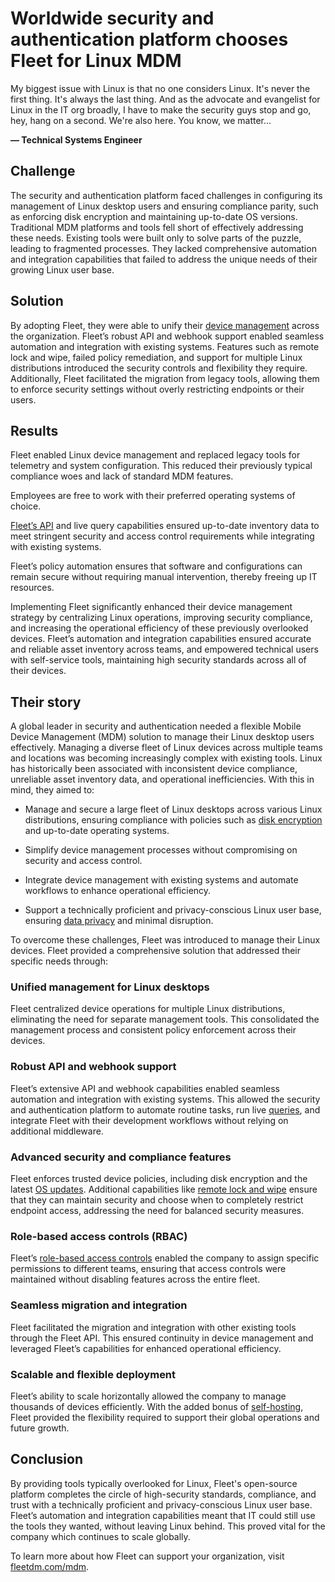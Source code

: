 # Worldwide security and authentication platform chooses Fleet for Linux MDM

<div purpose="attribution-quote">

My biggest issue with Linux is that no one considers Linux. It's never the first thing. It's always the last thing. And as the advocate and evangelist for Linux in the IT org broadly, I have to make the security guys stop and go, hey, hang on a second. We're also here. You know, we matter…

**— Technical Systems Engineer**
</div>


## Challenge

The security and authentication platform faced challenges in configuring its management of Linux desktop users and ensuring compliance parity, such as enforcing disk encryption and maintaining up-to-date OS versions. Traditional MDM platforms and tools fell short of effectively addressing these needs. Existing tools were built only to solve parts of the puzzle, leading to fragmented processes. They lacked comprehensive automation and integration capabilities that failed to address the unique needs of their growing Linux user base.


## Solution

By adopting Fleet, they were able to unify their [device management](https://fleetdm.com/device-management) across the organization. Fleet’s robust API and webhook support enabled seamless automation and integration with existing systems. Features such as remote lock and wipe, failed policy remediation, and support for multiple Linux distributions introduced the security controls and flexibility they require. Additionally, Fleet facilitated the migration from legacy tools, allowing them to enforce security settings without overly restricting endpoints or their users.


## Results

<div purpose="checklist">

Fleet enabled Linux device management and replaced legacy tools for telemetry and system configuration. This reduced their previously typical compliance woes and lack of standard MDM features.

Employees are free to work with their preferred operating systems of choice.

[Fleet’s API](https://fleetdm.com/docs/rest-api/rest-api) and live query capabilities ensured up-to-date inventory data to meet stringent security and access control requirements while integrating with existing systems.

Fleet’s policy automation ensures that software and configurations can remain secure without requiring manual intervention, thereby freeing up IT resources.
</div>

Implementing Fleet significantly enhanced their device management strategy by centralizing Linux operations, improving security compliance, and increasing the operational efficiency of these previously overlooked devices. Fleet’s automation and integration capabilities ensured accurate and reliable asset inventory across teams, and empowered technical users with self-service tools, maintaining high security standards across all of their devices.


## Their story

A global leader in security and authentication needed a flexible Mobile Device Management (MDM) solution to manage their Linux desktop users effectively. Managing a diverse fleet of Linux devices across multiple teams and locations was becoming increasingly complex with existing tools. Linux has historically been associated with inconsistent device compliance, unreliable asset inventory data, and operational inefficiencies. With this in mind, they aimed to:

- Manage and secure a large fleet of Linux desktops across various Linux distributions, ensuring compliance with policies such as [disk encryption](https://fleetdm.com/guides/enforce-disk-encryption) and up-to-date operating systems.

- Simplify device management processes without compromising on security and access control.

- Integrate device management with existing systems and automate workflows to enhance operational efficiency.

- Support a technically proficient and privacy-conscious Linux user base, ensuring [data privacy](https://fleetdm.com/better) and minimal disruption.

To overcome these challenges, Fleet was introduced to manage their Linux devices. Fleet provided a comprehensive solution that addressed their specific needs through:

### Unified management for Linux desktops 

Fleet centralized device operations for multiple Linux distributions, eliminating the need for separate management tools. This consolidated the management process and consistent policy enforcement across their devices.

### Robust API and webhook support 

Fleet’s extensive API and webhook capabilities enabled seamless automation and integration with existing systems. This allowed the security and authentication platform to automate routine tasks, run live [queries](https://fleetdm.com/guides/queries), and integrate Fleet with their development workflows without relying on additional middleware.

### Advanced security and compliance features

Fleet enforces trusted device policies, including disk encryption and the latest [OS updates](https://fleetdm.com/guides/enforce-os-updates). Additional capabilities like [remote lock and wipe](https://fleetdm.com/guides/lock-wipe-hosts) ensure that they can maintain security and choose when to completely restrict endpoint access, addressing the need for balanced security measures.

### Role-based access controls (RBAC) 

Fleet’s [role-based access controls](https://fleetdm.com/guides/role-based-access) enabled the company to assign specific permissions to different teams, ensuring that access controls were maintained without disabling features across the entire fleet. 

### Seamless migration and integration

Fleet facilitated the migration and integration with other existing tools through the Fleet API. This ensured continuity in device management and leveraged Fleet’s capabilities for enhanced operational efficiency.

### Scalable and flexible deployment

Fleet’s ability to scale horizontally allowed the company to manage thousands of devices efficiently. With the added bonus of [self-hosting](https://fleetdm.com/docs/deploy/deploy-fleet), Fleet provided the flexibility required to support their global operations and future growth.


## Conclusion

By providing tools typically overlooked for Linux, Fleet's open-source platform completes the circle of high-security standards, compliance, and trust with a technically proficient and privacy-conscious Linux user base. Fleet’s automation and integration capabilities meant that IT could still use the tools they wanted, without leaving Linux behind. This proved vital for the company which continues to scale globally. 

To learn more about how Fleet can support your organization, visit [fleetdm.com/mdm](fleetdm.com/mdm).

<call-to-action></call-to-action>

<meta name="category" value="announcements">
<meta name="authorGitHubUsername" value="Drew-P-drawers">
<meta name="authorFullName" value="Andrew Baker">
<meta name="publishedOn" value="2024-12-10">
<meta name="articleTitle" value="Worldwide security and authentication platform chooses Fleet for Linux management">
<meta name="description" value="Worldwide security and authentication platform switches to Fleet for Linux device management">
<meta name="showOnTestimonialsPageWithEmoji" value="🚪">
<meta name="keywords" content="Linux MDM, Linux device management, open source MDM, Linux management" />
